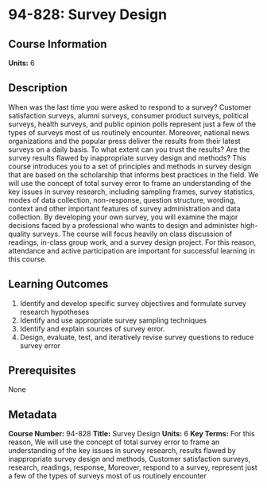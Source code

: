 # 94-828: Survey Design

## Course Information

**Units:** 6

## Description

When was the last time you were asked to respond to a survey? Customer satisfaction surveys, alumni surveys, consumer product surveys, political surveys, health surveys, and public opinion polls represent just a few of the types of surveys most of us routinely encounter. Moreover, national news organizations and the popular press deliver the results from their latest surveys on a daily basis. To what extent can you trust the results? Are the survey results flawed by inappropriate survey design and methods? This course introduces you to a set of principles and methods in survey design that are based on the scholarship that informs best practices in the field. We will use the concept of total survey error to frame an understanding of the key issues in survey research, including sampling frames, survey statistics, modes of data collection, non-response, question structure, wording, context and other important features of survey administration and data collection. By developing your own survey, you will examine the major decisions faced by a professional who wants to design and administer high-quality surveys. The course will focus heavily on class discussion of readings, in-class group work, and a survey design project. For this reason, attendance and active participation are important for successful learning in this course.

## Learning Outcomes

1. Identify and develop specific survey objectives and formulate survey research hypotheses
2. Identify and use appropriate survey sampling techniques
3. Identify and explain sources of survey error.
4. Design, evaluate, test, and iteratively revise survey questions to reduce survey error

## Prerequisites

None

## Metadata

**Course Number:** 94-828
**Title:** Survey Design
**Units:** 6
**Key Terms:** For this reason, We will use the concept of total survey error to frame an understanding of the key issues in survey research, results flawed by inappropriate survey design and methods, Customer satisfaction surveys, research, readings, response, Moreover, respond to a survey, represent just a few of the types of surveys most of us routinely encounter
